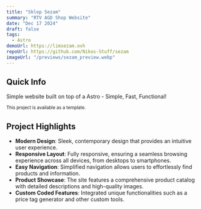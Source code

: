 ```yaml
---
title: "Sklep Sezam"
summary: "RTV AGD Shop Website"
date: "Dec 17 2024"
draft: false
tags:
  - Astro
demoUrl: https://limsezam.ovh
repoUrl: https://github.com/Nikos-Stuff/sezam
imageUrl: "/previews/sezam_preview.webp"
---
```


## Quick Info
Simple website built on top of a Astro - Simple, Fast, Functional! 

<sub>This project is available as a template.</sub>

## Project Highlights

- **Modern Design**: Sleek, contemporary design that provides an intuitive user experience.
- **Responsive Layout**: Fully responsive, ensuring a seamless browsing experience across all devices, from desktops to smartphones.
- **Easy Navigation**: Simplified navigation allows users to effortlessly find products and information.
- **Product Showcase**: The site features a comprehensive product catalog with detailed descriptions and high-quality images.
- **Custom Coded Features**: Integrated unique functionalities such as a price tag generator and other custom tools.

